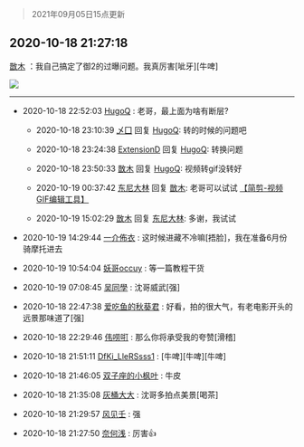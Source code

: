 > 2021年09月05日15点更新
<link rel="stylesheet" href="https://cdn.jsdelivr.net/gh/taotie6/sampleJSON@main/css/photo_show.css">


 ## 2020-10-18 21:27:18 

 [㪚木](https://www.coolapk.com/feed/22319610?shareKey=ODZjY2E4YjBkNmQ2NjEzMTc1N2Q~) ：我自己搞定了御2的过曝问题。我真厉害[呲牙][牛啤] 

<div class="album">
<img class="img-item" src="http://image.coolapk.com/feed/2020/1018/21/1081091_ddf112dd_7633_1744@512x288.gif" />
</div>

 ------- 

- 2020-10-18 22:52:03 [HugoQ](uid=784557) : 老哥，最上面为啥有断层? 

    - 2020-10-18 23:10:39 [乄囗](uid=759206) 回复 [HugoQ](uid=784557): 转的时候的问题吧 

    - 2020-10-18 23:24:38 [ExtensionD](uid=1353715) 回复 [HugoQ](uid=784557): 转换问题 

    - 2020-10-18 23:50:33 [㪚木](uid=1081091) 回复 [HugoQ](uid=784557): 视频转gif没转好 

    - 2020-10-19 00:37:42 [东尼大林](uid=1612569) 回复 [㪚木](uid=1081091): 老哥可以试试 <a class="feed-link-url" href="http://www.coolapk.com/apk/mah.production.ve" title="简剪-视频GIF编辑工具" target="_blank" rel="nofollow">【简剪-视频GIF编辑工具】</a> 

    - 2020-10-19 15:02:29 [㪚木](uid=1081091) 回复 [东尼大林](uid=1612569): 多谢，我试试 

- 2020-10-19 14:29:44 [一介佈衣](uid=796568) : 这时候进藏不冷嘛[捂脸]，我在准备6月份骑摩托进去 

- 2020-10-19 10:54:04 [妖哥occuy](uid=1388591) : 等一篇教程干货 

- 2020-10-19 07:08:45 [吴同學](uid=1320218) : 沈哥威武[强] 

- 2020-10-18 22:47:38 [爱吃鱼的秋葵君](uid=1197189) : 好看，拍的很大气，有老电影开头的远景那味道了[强] 

- 2020-10-18 22:29:46 [伟唠咑](uid=488448) : 那么你将承受我的夸赞[滑稽] 

- 2020-10-18 21:51:11 [DfKi_LleRSsss1](uid=2139384) : [牛啤][牛啤][牛啤] 

- 2020-10-18 21:46:05 [双子座的小枫叶](uid=1979488) : 牛皮 

- 2020-10-18 21:35:08 [灰桶大大](uid=1095285) : 沈哥多拍点美景[喝茶] 

- 2020-10-18 21:29:57 [风见壬](uid=1512297) : 强 

- 2020-10-18 21:27:50 [奈何浅](uid=1884562) : 厉害👍 

